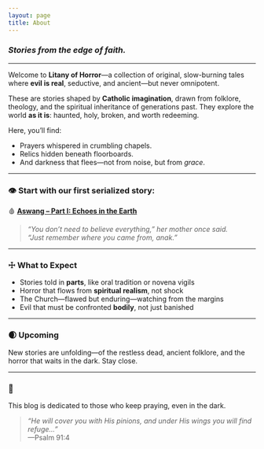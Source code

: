 ```yaml
---
layout: page
title: About
---
```


### *Stories from the edge of faith.*

---

Welcome to **Litany of Horror**—a collection of original, slow-burning tales where **evil is real**, seductive, and ancient—but never omnipotent.

These are stories shaped by **Catholic imagination**, drawn from folklore, theology, and the spiritual inheritance of generations past. They explore the world **as it is**: haunted, holy, broken, and worth redeeming.

Here, you’ll find:
- Prayers whispered in crumbling chapels.
- Relics hidden beneath floorboards.
- And darkness that flees—not from noise, but from *grace*.

---

### 👁 Start with our first serialized story:  
🩸 **[Aswang – Part I: Echoes in the Earth](/aswang/part-i-echoes-in-the-earth/)**

> *“You don’t need to believe everything,” her mother once said.  
> “Just remember where you came from, anak.”*

---

### ☩ What to Expect

- Stories told in **parts**, like oral tradition or novena vigils
- Horror that flows from **spiritual realism**, not shock
- The Church—flawed but enduring—watching from the margins
- Evil that must be confronted **bodily**, not just banished

---

### 🌒 Upcoming
New stories are unfolding—of the restless dead, ancient folklore, and the horror that waits in the dark. Stay close.

---

### 🙏  
This blog is dedicated to those who keep praying, even in the dark.

> _“He will cover you with His pinions, and under His wings you will find refuge...”_  
> —Psalm 91:4
